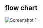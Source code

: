## flow chart

![Screenshot 1](https://user-images.githubusercontent.com/42884425/142772968-171806a8-e5c0-4e64-a294-98afd6737f75.jpg)